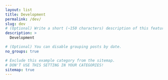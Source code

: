 ```yaml
---
layout: list
title: Development
permalink: /dev/
slug: dev
# (Optional) Write a short (~150 characters) description of this featured tag.
description: >
  Development

# (Optional) You can disable grouping posts by date.
no_groups: true

# Exclude this example category from the sitemap.
# DON'T USE THIS SETTING IN YOUR CATEGORIES!
sitemap: true
---
```

